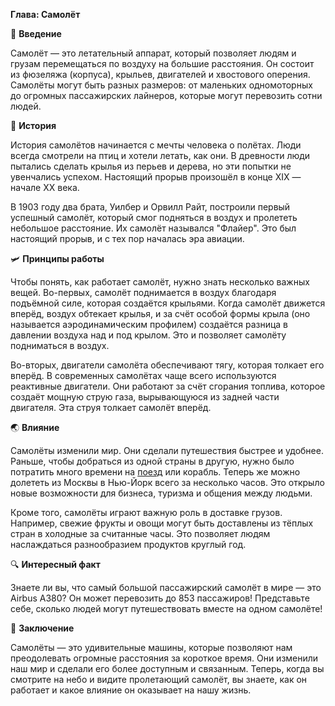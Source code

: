 **Глава: Самолёт**

🛫 **Введение**

Самолёт — это летательный аппарат, который позволяет людям и грузам перемещаться по воздуху на большие расстояния. Он состоит из фюзеляжа (корпуса), крыльев, двигателей и хвостового оперения. Самолёты могут быть разных размеров: от маленьких одномоторных до огромных пассажирских лайнеров, которые могут перевозить сотни людей.

🛬 **История**

История самолётов начинается с мечты человека о полётах. Люди всегда смотрели на птиц и хотели летать, как они. В древности люди пытались сделать крылья из перьев и дерева, но эти попытки не увенчались успехом. Настоящий прорыв произошёл в конце XIX — начале XX века.

В 1903 году два брата, Уилбер и Орвилл Райт, построили первый успешный самолёт, который смог подняться в воздух и пролететь небольшое расстояние. Их самолёт назывался "Флайер". Это был настоящий прорыв, и с тех пор началась эра авиации.

🛩 **Принципы работы**

Чтобы понять, как работает самолёт, нужно знать несколько важных вещей. Во-первых, самолёт поднимается в воздух благодаря подъёмной силе, которая создаётся крыльями. Когда самолёт движется вперёд, воздух обтекает крылья, и за счёт особой формы крыла (оно называется аэродинамическим профилем) создаётся разница в давлении воздуха над и под крылом. Это и позволяет самолёту подниматься в воздух.

Во-вторых, двигатели самолёта обеспечивают тягу, которая толкает его вперёд. В современных самолётах чаще всего используются реактивные двигатели. Они работают за счёт сгорания топлива, которое создаёт мощную струю газа, вырывающуюся из задней части двигателя. Эта струя толкает самолёт вперёд.

🌏 **Влияние**

Самолёты изменили мир. Они сделали путешествия быстрее и удобнее. Раньше, чтобы добраться из одной страны в другую, нужно было потратить много времени на [поезд](Поезд.md#поезд) или корабль. Теперь же можно долететь из Москвы в Нью-Йорк всего за несколько часов. Это открыло новые возможности для бизнеса, туризма и общения между людьми.

Кроме того, самолёты играют важную роль в доставке грузов. Например, свежие фрукты и овощи могут быть доставлены из тёплых стран в холодные за считанные часы. Это позволяет людям наслаждаться разнообразием продуктов круглый год.

🔍 **Интересный факт**

Знаете ли вы, что самый большой пассажирский самолёт в мире — это Airbus A380? Он может перевозить до 853 пассажиров! Представьте себе, сколько людей могут путешествовать вместе на одном самолёте!

🛫 **Заключение**

Самолёты — это удивительные машины, которые позволяют нам преодолевать огромные расстояния за короткое время. Они изменили наш мир и сделали его более доступным и связанным. Теперь, когда вы смотрите на небо и видите пролетающий самолёт, вы знаете, как он работает и какое влияние он оказывает на нашу жизнь.